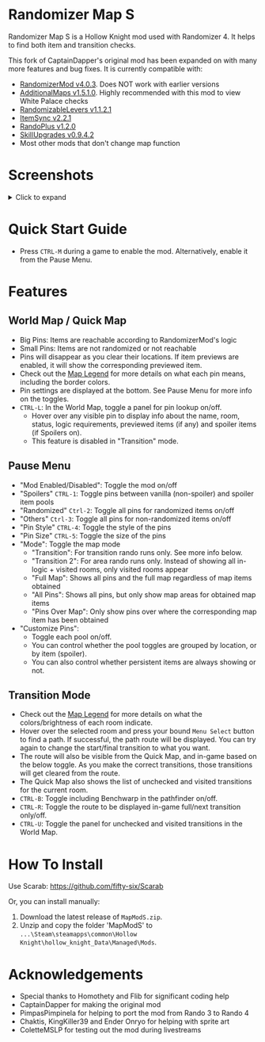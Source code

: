 # Randomizer Map S
Randomizer Map S is a Hollow Knight mod used with Randomizer 4. It helps to find both item and transition checks.

This fork of CaptainDapper's original mod has been expanded on with many more features and bug fixes. It is currently compatible with:
- [RandomizerMod v4.0.3](https://github.com/homothetyhk/RandomizerMod). Does NOT work with earlier versions
- [AdditionalMaps v1.5.1.0](https://github.com/SFGrenade/AdditionalMaps). Highly recommended with this mod to view White Palace checks
- [RandomizableLevers v1.1.2.1](https://github.com/flibber-hk/HollowKnight.RandomizableLevers)
- [ItemSync v2.2.1](https://github.com/Shadudev/HollowKnight.MultiWorld/tree/itemsync)
- [RandoPlus v1.2.0](https://github.com/flibber-hk/HollowKnight.RandoPlus)
- [SkillUpgrades v0.9.4.2](https://github.com/flibber-hk/HollowKnight.SkillUpgrades)
- Most other mods that don't change map function

# Screenshots
<details>
<summary>Click to expand</summary>
    <img src="./ReadmeAssets/worldmap.jpg" alt="World Map">
    <img src="./ReadmeAssets/quickmap.jpg" alt="Quick Map">
    <img src="./ReadmeAssets/transition.jpg" alt="Transition Mode">
    <img src="./ReadmeAssets/pause.jpg" alt="Pause Menu">
</details>

# Quick Start Guide
- Press `CTRL-M` during a game to enable the mod. Alternatively, enable it from the Pause Menu.

# Features
## World Map / Quick Map
- Big Pins: Items are reachable according to RandomizerMod's logic
- Small Pins: Items are not randomized or not reachable
- Pins will disappear as you clear their locations. If item previews are enabled, it will show the corresponding previewed item.
- Check out the [Map Legend](./MAPLEGEND.md) for more details on what each pin means, including the border colors.
- Pin settings are displayed at the bottom. See Pause Menu for more info on the toggles.
- ``CTRL-L``: In the World Map, toggle a panel for pin lookup on/off.
    - Hover over any visible pin to display info about the name, room, status, logic requirements, previewed items (if any) and spoiler items (if Spoilers on).
    - This feature is disabled in "Transition" mode.

## Pause Menu
- "Mod Enabled/Disabled": Toggle the mod on/off
- "Spoilers" `CTRL-1`: Toggle pins between vanilla (non-spoiler) and spoiler item pools
- "Randomized" `Ctrl-2`: Toggle all pins for randomized items on/off
- "Others" `Ctrl-3`: Toggle all pins for non-randomized items on/off
- "Pin Style" `CTRL-4`: Toggle the style of the pins
- "Pin Size" `CTRL-5`: Toggle the size of the pins
- "Mode": Toggle the map mode
    - "Transition": For transition rando runs only. See more info below.
    - "Transition 2": For area rando runs only. Instead of showing all in-logic + visited rooms, only visited rooms appear
    - "Full Map": Shows all pins and the full map regardless of map items obtained
    - "All Pins": Shows all pins, but only show map areas for obtained map items
    - "Pins Over Map": Only show pins over where the corresponding map item has been obtained
- "Customize Pins":
    - Toggle each pool on/off.
    - You can control whether the pool toggles are grouped by location, or by item (spoiler).
    - You can also control whether persistent items are always showing or not.

## Transition Mode
- Check out the [Map Legend](./MAPLEGEND.md) for more details on what the colors/brightness of each room indicate.
- Hover over the selected room and press your bound `Menu Select` button to find a path. If successful, the path route will be displayed. You can try again to change the start/final transition to what you want.
- The route will also be visible from the Quick Map, and in-game based on the below toggle. As you make the correct transitions, those transitions will get cleared from the route.
- The Quick Map also shows the list of unchecked and visited transitions for the current room.
- `CTRL-B`: Toggle including Benchwarp in the pathfinder on/off.
- `CTRL-R`: Toggle the route to be displayed in-game full/next transition only/off.
- `CTRL-U`: Toggle the panel for unchecked and visited transitions in the World Map. 

# How To Install
Use Scarab: https://github.com/fifty-six/Scarab

Or, you can install manually:
1. Download the latest release of `MapModS.zip`.
2. Unzip and copy the folder 'MapModS' to `...\Steam\steamapps\common\Hollow Knight\hollow_knight_Data\Managed\Mods`.

# Acknowledgements
- Special thanks to Homothety and Flib for significant coding help
- CaptainDapper for making the original mod
- PimpasPimpinela for helping to port the mod from Rando 3 to Rando 4
- Chaktis, KingKiller39 and Ender Onryo for helping with sprite art
- ColetteMSLP for testing out the mod during livestreams
